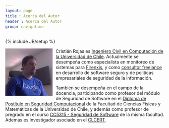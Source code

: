 ```yaml
---
layout: page
title : Acerca del Autor
header : Acerca del Autor
group: navigation
---
```

{% include JB/setup %}

<div style="float: left; padding-right:10px;"><img src="/assets/img/cr.jpg" /></div>

Cristián Rojas es [Ingeniero Civil en Computación de la Universidad de Chile](http://www.dcc.uchile.cl/).
Actualmente se desempeña como especialista en monitoreo de sistemas para [Firenxis](http://www.firenxis.com/),
y como [consultor freelance](http://www.linkedin.com/in/crirojas) en desarrollo de software seguro y de politicas
empresariales de seguridad de la información.

También se desempeña en el campo de la docencia, participando como profesor del módulo de Seguridad de Software en el
[Diploma de Postítulo en Seguridad Computacional](http://swb.dcc.uchile.cl/node/172) de la Facultad de Ciencias Físicas
y Matemáticas de la Universidad de Chile, y además como profesor de pregrado en el curso
[CC5315 - Seguridad de Software](https://www.u-cursos.cl/ingenieria/CC5315/) de la misma facultad. Además es investigador
asociado en el [CLCERT](http://www.clcert.cl/).

